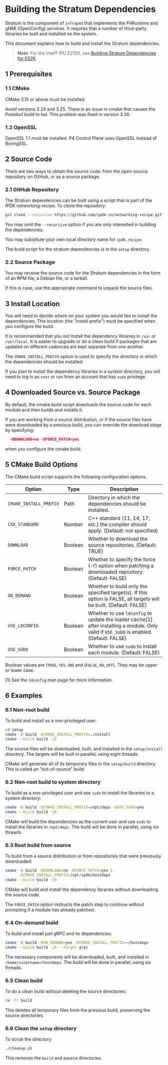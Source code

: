 # Building the Stratum Dependencies

Stratum is the component of `infrap4d` that implements the P4Runtime and gNMI
(OpenConfig) services. It requires that a number of third-party libraries
be built and installed on the system.

This document explains how to build and install the Stratum dependencies.

> **Note**: For the Intel&reg; IPU E2100, see
[Building Stratum Dependencies for ES2K](building-stratum-deps-es2k.md).

## 1 Prerequisites

### 1.1 CMake

CMake 3.15 or above must be installed.

Avoid versions 3.24 and 3.25. There is an issue in cmake that causes the
Protobuf build to fail. This problem was fixed in version 3.26.

### 1.2 OpenSSL

OpenSSL 1.1 must be installed. P4 Control Plane uses OpenSSL instead of
BoringSSL.

## 2 Source Code

There are two ways to obtain the source code: from the open-source repository
on GitHub, or as a source package.

### 2.1 GitHub Repository

The Stratum dependencies can be built using a script that is part of the
IPDK networking-recipe. To clone the repository:

```bash
git clone --recursive https://github.com/ipdk-io/networking-recipe.git ipdk.recipe
```

You may omit the `--recursive` option if you are only interested in building
the dependencies.

You may substitute your own local directory name for `ipdk.recipe`.

The build script for the stratum dependencies is in the `setup` directory.

### 2.2 Source Package

You may receive the source code for the Stratum dependencies in the form of
an RPM file, a Debian file, or a tarball.

If this is case, use the appropriate command to unpack the source files.

## 3 Install Location

You will need to decide where on your system you would like to install the
dependencies. This location (the "install prefix") must be specified when you
configure the build.

It is recommended that you _not_ install the dependency libraries in `/usr` or
`/usr/local`. It is easier to upgrade or do a clean build if packages that are
updated on different cadences are kept separate from one another.

The `CMAKE_INSTALL_PREFIX` option is used to specify the directory in which
the dependencies should be installed.

If you plan to install the dependency libraries in a system directory, you will
need to log in as `root` or run from an account that has `sudo` privilege.

## 4 Downloaded Source vs. Source Package

By default, the cmake build script downloads the source code for each module
and then builds and installs it.

If you are working from a source distribution, or if the source files have
were downloaded by a previous build, you can override the download stage by
specifying:

```cmake
  -DDOWNLOAD=no -DFORCE_PATCH=yes
```  

when you configure the cmake build.

## 5 CMake Build Options

The CMake build script supports the following configuration options.

| Option | Type | Description |
| ------ | ---- | ----------- |
| `CMAKE_INSTALL_PREFIX` | Path | Directory in which the dependencies should be installed. |
| `CXX_STANDARD` | Number | C++ standard (11, 14, 17, etc.) the compiler should apply. (Default: not specified) |
| `DOWNLOAD` | Boolean | Whether to download the source repositories. (Default: TRUE)
| `FORCE_PATCH` | Boolean | Whether to specify the force (`-f`) option when patching a downloaded repository. (Default: FALSE) |
| `ON_DEMAND` | Boolean | Whether to build only the specified target(s). If this option is FALSE, all targets will be built. (Default: FALSE) |
| `USE_LDCONFIG` | Boolean | Whether to use `ldconfig` to update the loader cache[1] after installing a module. Only valid if `USE_SUDO` is enabled. (Default: FALSE) |
| `USE_SUDO` | Boolean | Whether to use `sudo` to install each module. (Default: FALSE) |

Boolean values are (`TRUE`, `YES`, `ON`) and (`FALSE`, `NO`, `OFF`).
They may be upper or lower case.

[1] See the `ldconfig` man page for more information.

## 6 Examples

### 6.1 Non-root build

To build and install as a non-privileged user:

```bash
cd setup
cmake -B build -DCMAKE_INSTALL_PREFIX=./install
cmake --build build -j8
```

The source files will be downloaded, built, and installed in the `setup/install`
directory. The targets will be built in parallel, using eight threads.

CMake will generate all of its temporary files in the `setup/build` directory.
This is called an "out-of-source" build.

### 6.2 Non-root build to system directory

To build as a non-privileged user and use `sudo` to install the libraries to
a system directory:

```bash
cmake -B build -DCMAKE_INSTALL_PREFIX=/opt/deps -DUSE_SUDO=yes
cmake --build build -j6
```

CMake will build the dependencies as the current user and use `sudo` to
install the libraries in `/opt/deps`. The build will be done in parallel,
using six threads.

### 6.3 Root build from source

To build from a source distribution or from repositories that were previously
downloaded:

```bash
cmake -B build -DDOWNLOAD=no -DFORCE_PATCH=yes \
      -DCMAKE_INSTALL_PREFIX=/opt/ipdk/hostdeps
cmake --build build -j8
```

CMake will build and install the dependency libraries without downloading the
source code.

The `FORCE_PATCH` option instructs the patch step to continue without prompting
if a module has already patched.

### 6.4 On-demand build

To build and install just gRPC and its dependencies:

```bash
cmake -B build -DON_DEMAND=yes -DCMAKE_INSTALL_PREFIX=~/hostdeps
cmake --build build -j6 --target grpc
```

The necessary components will be downloaded, built, and installed in
`/home/<username>/hostdeps`. The build will be done in parallel, using
six threads.

### 6.5 Clean build

To do a clean build without deleting the source directories:

```bash
rm -fr build
```

This deletes all temporary files from the previous build, preserving the
source directories.

### 6.6 Clean the `setup` directory

To scrub the directory:

```bash
./cleanup.sh
```

This removes the `build` and source directories.
